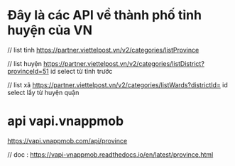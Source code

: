# Đây là các API về thành phố tỉnh huyện của VN

// list tỉnh
https://partner.viettelpost.vn/v2/categories/listProvince

// list huyện
https://partner.viettelpost.vn/v2/categories/listDistrict?provinceId=51
id select từ tỉnh trước

// list xã
https://partner.viettelpost.vn/v2/categories/listWards?districtId=
id select lấy từ huyện quận 


# api vapi.vnappmob
https://vapi.vnappmob.com/api/province

// doc : https://vapi-vnappmob.readthedocs.io/en/latest/province.html


